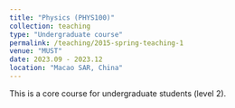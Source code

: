 ```yaml
---
title: "Physics (PHYS100)"
collection: teaching
type: "Undergraduate course"
permalink: /teaching/2015-spring-teaching-1
venue: "MUST"
date: 2023.09 - 2023.12
location: "Macao SAR, China"
---
```


This is a core course for undergraduate students (level 2).

